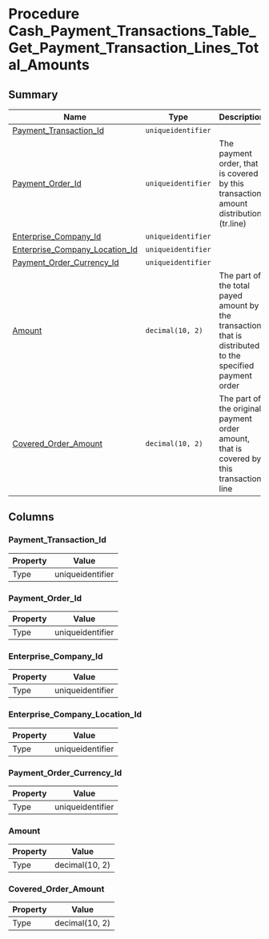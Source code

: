 # Procedure Cash_Payment_Transactions_Table_Get_Payment_Transaction_Lines_Total_Amounts


## Summary

| Name | Type | Description |
| - | - | --- |
|[Payment_Transaction_Id](#payment_transaction_id)|`uniqueidentifier` ||
|[Payment_Order_Id](#payment_order_id)|`uniqueidentifier` |The payment order, that is covered by this transaction amount distribution (tr.line)|
|[Enterprise_Company_Id](#enterprise_company_id)|`uniqueidentifier` ||
|[Enterprise_Company_Location_Id](#enterprise_company_location_id)|`uniqueidentifier` ||
|[Payment_Order_Currency_Id](#payment_order_currency_id)|`uniqueidentifier` ||
|[Amount](#amount)|`decimal(10, 2)` |The part of the total payed amount by the transaction, that is distributed to the specified payment order|
|[Covered_Order_Amount](#covered_order_amount)|`decimal(10, 2)` |The part of the original payment order amount, that is covered by this transaction line|

## Columns

### Payment_Transaction_Id

| Property | Value |
| - | - |
|Type|uniqueidentifier|

### Payment_Order_Id

| Property | Value |
| - | - |
|Type|uniqueidentifier|

### Enterprise_Company_Id

| Property | Value |
| - | - |
|Type|uniqueidentifier|

### Enterprise_Company_Location_Id

| Property | Value |
| - | - |
|Type|uniqueidentifier|

### Payment_Order_Currency_Id

| Property | Value |
| - | - |
|Type|uniqueidentifier|

### Amount

| Property | Value |
| - | - |
|Type|decimal(10, 2)|

### Covered_Order_Amount

| Property | Value |
| - | - |
|Type|decimal(10, 2)|



